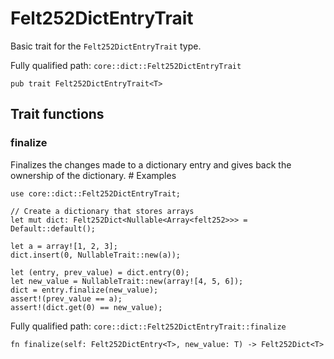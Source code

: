 # Felt252DictEntryTrait

Basic trait for the `Felt252DictEntryTrait` type.

Fully qualified path: `core::dict::Felt252DictEntryTrait`

<pre><code class="language-rust">pub trait Felt252DictEntryTrait&lt;T&gt;</code></pre>

## Trait functions

### finalize

Finalizes the changes made to a dictionary entry and gives back the ownership of the dictionary.  # Examples
```cairo
use core::dict::Felt252DictEntryTrait;

// Create a dictionary that stores arrays
let mut dict: Felt252Dict<Nullable<Array<felt252>>> = Default::default();

let a = array![1, 2, 3];
dict.insert(0, NullableTrait::new(a));

let (entry, prev_value) = dict.entry(0);
let new_value = NullableTrait::new(array![4, 5, 6]);
dict = entry.finalize(new_value);
assert!(prev_value == a);
assert!(dict.get(0) == new_value);
```

Fully qualified path: `core::dict::Felt252DictEntryTrait::finalize`

<pre><code class="language-rust">fn finalize(self: Felt252DictEntry&lt;T&gt;, new_value: T) -&gt; Felt252Dict&lt;T&gt;</code></pre>


